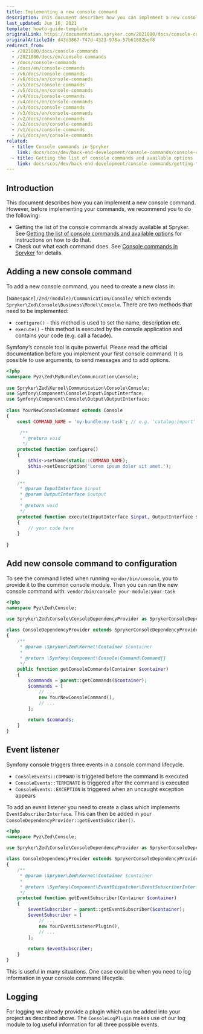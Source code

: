 ```yaml
---
title: Implementing a new console command
description: This document describes how you can implement a new console command.
last_updated: Jun 16, 2021
template: howto-guide-template
originalLink: https://documentation.spryker.com/2021080/docs/console-commands
originalArticleId: d43d3867-747d-4323-978a-57b61082bef8
redirect_from:
  - /2021080/docs/console-commands
  - /2021080/docs/en/console-commands
  - /docs/console-commands
  - /docs/en/console-commands
  - /v6/docs/console-commands
  - /v6/docs/en/console-commands
  - /v5/docs/console-commands
  - /v5/docs/en/console-commands
  - /v4/docs/console-commands
  - /v4/docs/en/console-commands
  - /v3/docs/console-commands
  - /v3/docs/en/console-commands
  - /v2/docs/console-commands
  - /v2/docs/en/console-commands
  - /v1/docs/console-commands
  - /v1/docs/en/console-commands
related:
  - title: Console commands in Spryker
    link: docs/scos/dev/back-end-development/console-commands/console-commands.html
  - title: Getting the list of console commands and available options
    link: docs/scos/dev/back-end-development/console-commands/getting-the-list-of-console-commands-and-available-options.html
---
```


## Introduction

This document describes how you can implement a new console command. However, before implementing your commands, we recommend you to do the following:

* Getting the list of the console commands already available at Spryker. See [Getting the list of console commands and available options](/docs/scos/dev/back-end-development/console-commands/{{page.version}}/getting-the-list-of-console-commands-and-available-options.html) for instructions on how to do that. 
* Check out what each command does. See [Console commands in Spryker](/docs/scos/dev/back-end-development/console-commands/{{page.version}}/console-commands.html) for details.

## Adding a new console command

To add a new console command, you need to create a new class in:

`[Namespace]/Zed/(module)/Communication/Console/` which extends `Spryker\Zed\Console\Business\Model\Console`. There are two methods that need to be implemented:

* `configure()` - this method is used to set the name, description etc.
* `execute()` - this method is executed by the console application and contains your code (e.g. call a facade).

Symfony’s console tool is quite powerful. Please read the official documentation before you implement your first console command. It is possible to use arguments, to send messages and to add options.

```php
<?php
namespace Pyz\Zed\MyBundle\Communication\Console;
 
use Spryker\Zed\Kernel\Communication\Console\Console;
use Symfony\Component\Console\Input\InputInterface;
use Symfony\Component\Console\Output\OutputInterface;
 
class YourNewConsoleCommand extends Console
{
    const COMMAND_NAME = 'my-bundle:my-task'; // e.g. 'catalog:import'

     /**
      * @return void
      */
    protected function configure()
    {
        $this->setName(static::COMMAND_NAME);
        $this->setDescription('Lorem ipsum dolor sit amet.');
    }
 
    /**
     * @param InputInterface $input
     * @param OutputInterface $output
     *
     * @return void
     */
    protected function execute(InputInterface $input, OutputInterface $output)
    {
        // your code here
    }
 
}
```

## Add new console command to configuration

To see the command listed when running `vendor/bin/console`, you to provide it to the common console module. Then you can run the new console command with: `vendor/bin/console your-module:your-task`

```php
<?php
namespace Pyz\Zed\Console;

use Spryker\Zed\Console\ConsoleDependencyProvider as SprykerConsoleDependencyProvider;
 
class ConsoleDependencyProvider extends SprykerConsoleDependencyProvider
{
    /**
     * @param \Spryker\Zed\Kernel\Container $container
     *
     * @return \Symfony\Component\Console\Command\Command[]
     */
    public function getConsoleCommands(Container $container)
    {
        $commands = parent::getCommands($container);
        $commands = [
            // ...
            new YourNewConsoleCommand(),
            // ...
        ];
 
        return $commands;
    }
}
```

## Event listener

Symfony console triggers three events in a console command lifecycle.

* `ConsoleEvents::COMMAND` is triggered before the command is executed
* `ConsoleEvents::TERMINATE` is triggered after the command is executed
* `ConsoleEvents::EXCEPTION` is triggered when an uncaught exception appears

To add an event listener you need to create a class which implements `EventSubscriberInterface`. This can then be added in your `ConsoleDependencyProvider::getEventSubscriber()`.

```php
<?php
namespace Pyz\Zed\Console;

use Spryker\Zed\Console\ConsoleDependencyProvider as SprykerConsoleDependencyProvider;
 
class ConsoleDependencyProvider extends SprykerConsoleDependencyProvider
{
    /**
     * @param \Spryker\Zed\Kernel\Container $container
     *
     * @return \Symfony\Component\EventDispatcher\EventSubscriberInterface[]
     */
    protected function getEventSubscriber(Container $container)
    {
        $eventSubscriber = parent::getEventSubscriber($container);
        $eventSubscriber = [
            // ...
            new YourEventListenerPlugin(),
            // ...
        ];
 
        return $eventSubscriber;
    }
}
```

This is useful in many situations. One case could be when you need to log information in your console command lifecycle.

## Logging

For logging we already provide a plugin which can be added into your project as described above. The `ConsoleLogPlugin` makes use of our log module to log useful information for all three possible events.
